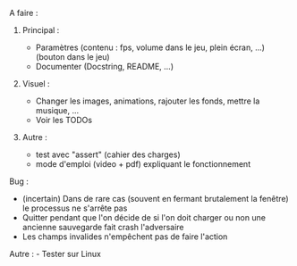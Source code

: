 A faire :


1. Principal :
   - Paramètres (contenu : fps, volume dans le jeu, plein écran, ...) (bouton dans le jeu)
   - Documenter (Docstring, README, ...)

2. Visuel :
   - Changer les images, animations, rajouter les fonds, mettre la musique, ...
   - Voir les TODOs

3. Autre : 
   - test avec "assert" (cahier des charges)
   - mode d'emploi (video + pdf) expliquant le fonctionnement

Bug : 
   - (incertain) Dans de rare cas (souvent en fermant brutalement la fenêtre) le processus ne s'arrête pas
   - Quitter pendant que l'on décide de si l'on doit charger ou non une ancienne sauvegarde fait crash l'adversaire
   - Les champs invalides n'empêchent pas de faire l'action

Autre :
    - Tester sur Linux
